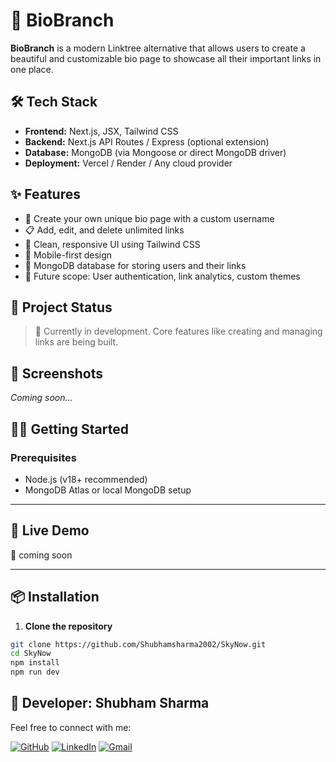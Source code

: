 # 🌿 BioBranch

**BioBranch** is a modern Linktree alternative that allows users to create a beautiful and customizable bio page to showcase all their important links in one place.

## 🛠️ Tech Stack

- **Frontend:** Next.js, JSX, Tailwind CSS
- **Backend:** Next.js API Routes / Express (optional extension)
- **Database:** MongoDB (via Mongoose or direct MongoDB driver)
- **Deployment:** Vercel / Render / Any cloud provider

## ✨ Features

- 🔗 Create your own unique bio page with a custom username
- 📋 Add, edit, and delete unlimited links
- 🎨 Clean, responsive UI using Tailwind CSS
- 📱 Mobile-first design
- 💾 MongoDB database for storing users and their links
- 🔐 Future scope: User authentication, link analytics, custom themes

## 🚧 Project Status

> 🚀 Currently in development. Core features like creating and managing links are being built.

## 📸 Screenshots

_Coming soon..._

## 🧑‍💻 Getting Started

### Prerequisites

- Node.js (v18+ recommended)
- MongoDB Atlas or local MongoDB setup

---

## 🚀 Live Demo

🔗 coming soon

---
## 📦 Installation

1. **Clone the repository**


```bash
git clone https://github.com/Shubhamsharma2002/SkyNow.git
cd SkyNow
npm install
npm run dev
```


## 👤 Developer: Shubham Sharma

Feel free to connect with me:

[![GitHub](https://img.shields.io/badge/GitHub-181717?style=for-the-badge&logo=github&logoColor=white)](https://github.com/Shubhamsharma2002)  [![LinkedIn](https://img.shields.io/badge/LinkedIn-0A66C2?style=for-the-badge&logo=linkedin&logoColor=white)](https://www.linkedin.com/in/shubhamsharma2026/)   [![Gmail](https://img.shields.io/badge/Gmail-D14836?style=for-the-badge&logo=gmail&logoColor=white)](mailto:shubhamjii2002@gmail.com)